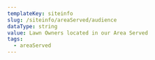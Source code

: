 ```yaml
---
templateKey: siteinfo
slug: /siteinfo/areaServed/audience
dataType: string
value: Lawn Owners located in our Area Served
tags:
  - areaServed
---
```


